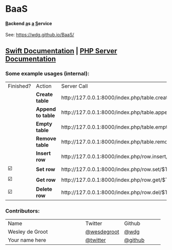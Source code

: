 # BaaS
#### <ins>B</ins>ackend <ins>a</ins>s <ins>a</ins> <ins>S</ins>ervice
See: https://wdg.github.io/BaaS/

<h2><a target='_blank' href='https://wdg.github.io/BaaS/Framework'>Swift Documentation</a> | <a target='_blank' href='https://wdg.github.io/BaaS/Server'>PHP Server Documentation</a></h2>


### Some example usages (internal):
<table>
<tr><td>Finished?</td><td>Action</td><td>Server Call</td></tr>
<tr><td></td><td><b>Create table</b></td><td>http://127.0.0.1:8000/index.php/table.create/$TABLE$</td></tr>
<tr><td></td><td><b>Append to table</b></td><td>http://127.0.0.1:8000/index.php/table.append/$TABLE$</td></tr>
<tr><td></td><td><b>Empty table</b></td><td>http://127.0.0.1:8000/index.php/table.empty/$TABLE$</td></tr>
<tr><td></td><td><b>Remove table</b></td><td>http://127.0.0.1:8000/index.php/table.remove/$TABLE$</td></tr>
<tr><td></td><td><b>Insert row</b></td><td>http://127.0.0.1:8000/index.php/row.insert/$TABLE$</td></tr>
<tr><td>☑️</td><td><b>Set row</b></td><td>http://127.0.0.1:8000/index.php/row.set/$TABLE$</td></tr>
<tr><td>☑️</td><td><b>Get row</b></td><td>http://127.0.0.1:8000/index.php/row.get/$TABLE$</td></tr>
<tr><td>☑️</td><td><b>Delete row</b></td><td>http://127.0.0.1:8000/index.php/row.del/$TABLE$</td></tr>
</table>

### Contributors:
<table width="100%">
    <tr>
        <td width="50%">Name</td>
        <td width="25%">Twitter</td>
        <td width="25%">Github</td>
    </td>
    <tr>
        <td>Wesley de Groot</td>
        <td><a target='_blank' href='https://twitter.com/wesdegroot'>@wesdegroot</a></td>
        <td><a target='_blank' href='http://github.com/wdg'>@wdg</a></td>
    </tr>
    <tr>
        <td>Your name here</td>
        <td><a target='_blank' href='https://twitter.com/twitter'>@twitter</a></td>
        <td><a target='_blank' href='http://github.com/github'>@github</a></td>
    </tr>
</table>
